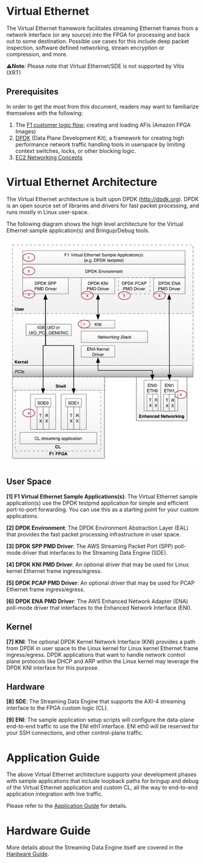 # Virtual Ethernet

The Virtual Ethernet framework facilitates streaming Ethernet frames from a network interface (or any source) into the FPGA for processing and back out to some destination. Possible use cases for this include deep packet inspection, software defined networking, stream encryption or compression, and more.

⚠️**Note**: Please note that Virtual Ethernet/SDE is not supported by Vitis (XRT)

## Prerequisites

In order to get the most from this document, readers may want to familiarize themselves with the following:

1. The [F1 customer logic flow](../../../hdk/README.md#endtoend); creating and loading AFIs (Amazon FPGA Images)
2. [DPDK](http://dpdk.org) (Data Plane Development Kit), a framework for creating high performance network traffic handling tools in userspace by limiting context switches, locks, or other blocking logic.
3. [EC2 Networking Concepts](https://docs.aws.amazon.com/AWSEC2/latest/UserGuide/EC2_Network_and_Security.html)

# Virtual Ethernet Architecture

The Virtual Ethernet architecture is built upon DPDK (http://dpdk.org). DPDK is an open source set of libraries and drivers for fast packet processing, and runs mostly in Linux user-space.

The following diagram shows the high level architecture for the Virtual Ethernet sample application(s) and Bringup/Debug tools.

![alt tag](./images/Virtual_Ethernet_Arch.jpg)

## User Space

**\[1\]** **F1 Virtual Ethernet Sample Applications(s)**: The Virtual Ethernet sample application(s) use the DPDK testpmd application for simple and efficient port-to-port forwarding.  You can use this as a starting point for your custom applications.

**\[2\]** **DPDK Environment**: The DPDK Environment Abstraction Layer (EAL) that provides the fast packet processing infrastructure in user space.
  
**\[3\]** **DPDK SPP PMD Driver**: The AWS Streaming Packet Port (SPP) poll-mode driver that interfaces to the Streaming Data Engine (SDE).

**\[4\]** **DPDK KNI PMD Driver**: An optional driver that may be used for Linux kernel Ethernet frame ingress/egress.

**\[5\]** **DPDK PCAP PMD Driver**: An optional driver that may be used for PCAP Ethernet frame ingress/egress.

**\[6\]** **DPDK ENA PMD Driver**: The AWS Enhanced Network Adapter (ENA) poll-mode driver that interfaces to the Enhanced Network Interface (ENI).

## Kernel

**\[7\]** **KNI**: The optional DPDK Kernel Network Interface (KNI) provides a path from DPDK in user space to the Linux kernel for Linux kernel Ethernet frame ingress/egress.  DPDK applications that want to handle network control plane protocols like DHCP and ARP within the Linux kernel may leverage the DPDK KNI interface for this purpose.

## Hardware

**\[8\]** **SDE**: The Streaming Data Engine that supports the AXI-4 streaming interface to the FPGA custom logic (CL).

**\[9\]** **ENI**: The sample application setup scripts will configure the data-plane end-to-end traffic to use the ENI eth1 interface.  ENI eth0 will be reserved for your SSH connections, and other control-plane traffic. 

# Application Guide

The above Virtual Ethernet architecture supports your development phases with sample applications that include loopback paths for bringup and debug of the Virtual Ethernet application and custom CL, all the way to end-to-end application integration with live traffic.

Please refer to the [Application Guide](./doc/Virtual_Ethernet_Application_Guide.md) for details.

# Hardware Guide

More details about the Streaming Data Engine itself are covered in the [Hardware Guide](./doc/SDE_HW_Guide.md).
